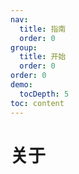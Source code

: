 ```yaml
---
nav:
  title: 指南
  order: 0
group:
  title: 开始
  order: 0
order: 0  
demo:
  tocDepth: 5
toc: content
---
```



# 关于


 
